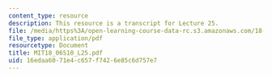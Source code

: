```yaml
---
content_type: resource
description: This resource is a transcript for Lecture 25.
file: /media/https%3A/open-learning-course-data-rc.s3.amazonaws.com/18-06-linear-algebra-spring-2010/16edaa6071e4c657f7426e85c6d757e7_MIT18_06S10_L25.pdf
file_type: application/pdf
resourcetype: Document
title: MIT18_06S10_L25.pdf
uid: 16edaa60-71e4-c657-f742-6e85c6d757e7
---
```

